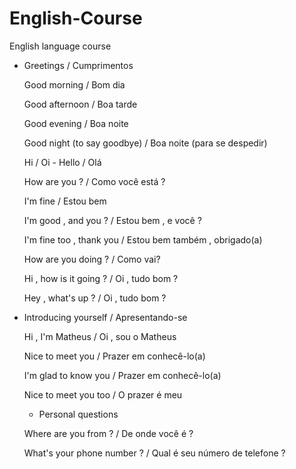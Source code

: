 # English-Course
English language course

* Greetings / Cumprimentos
  
  Good morning / Bom dia  
  
  Good afternoon / Boa tarde 
 
  Good evening / Boa noite 
  
  Good night (to say goodbye) / Boa noite (para se despedir)
  
  Hi / Oi   -  Hello / Olá 
  
  How are you ? / Como você está ?
  
  I'm fine / Estou bem 
  
  I'm good , and you ? / Estou bem , e você ?
  
  I'm fine too , thank you / Estou bem também , obrigado(a) 

  How are you doing ? / Como vai? 

  Hi , how is it going ? / Oi , tudo bom ? 

  Hey , what's up ? / Oi , tudo bom ?

* Introducing yourself / Apresentando-se

  Hi , I'm Matheus / Oi , sou o Matheus
  
  Nice to meet you / Prazer em conhecê-lo(a) 
  
  I'm glad to know you / Prazer em conhecê-lo(a)
  
  Nice to meet you too / O prazer é meu 
  
  * Personal questions
  
  Where are you from ? / De onde você é ? 
  
  What's your phone number ? / Qual é seu número de telefone ? 
